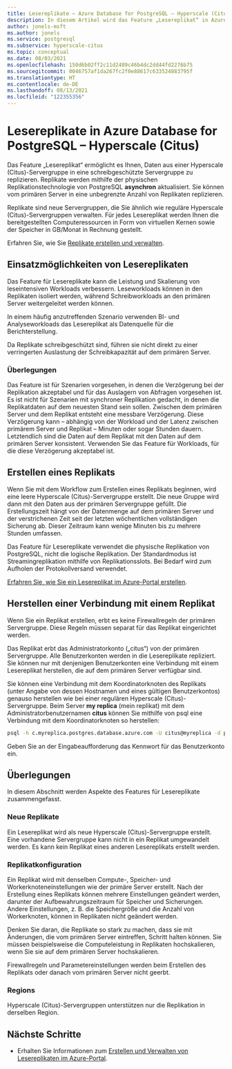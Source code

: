 ```yaml
---
title: Lesereplikate – Azure Database for PostgreSQL – Hyperscale (Citus)
description: In diesem Artikel wird das Feature „Lesereplikat“ in Azure Database for PostgreSQL – Hyperscale (Citus) beschrieben.
author: jonels-msft
ms.author: jonels
ms.service: postgresql
ms.subservice: hyperscale-citus
ms.topic: conceptual
ms.date: 08/03/2021
ms.openlocfilehash: 150d6b02ff2c11d2489c46b4dc2dd44fd2276b75
ms.sourcegitcommit: 0046757af1da267fc2f0e88617c633524883795f
ms.translationtype: HT
ms.contentlocale: de-DE
ms.lasthandoff: 08/13/2021
ms.locfileid: "122355356"
---
```

# <a name="read-replicas-in-azure-database-for-postgresql---hyperscale-citus"></a>Lesereplikate in Azure Database for PostgreSQL – Hyperscale (Citus)

Das Feature „Lesereplikat“ ermöglicht es Ihnen, Daten aus einer Hyperscale (Citus)-Servergruppe in eine schreibgeschützte Servergruppe zu replizieren. Replikate werden mithilfe der physischen Replikationstechnologie von PostgreSQL **asynchron** aktualisiert. Sie können vom primären Server in eine unbegrenzte Anzahl von Replikaten replizieren.

Replikate sind neue Servergruppen, die Sie ähnlich wie reguläre Hyperscale (Citus)-Servergruppen verwalten. Für jedes Lesereplikat werden Ihnen die bereitgestellten Computeressourcen in Form von virtuellen Kernen sowie der Speicher in GB/Monat in Rechnung gestellt.

Erfahren Sie, wie Sie [Replikate erstellen und verwalten](howto-hyperscale-read-replicas-portal.md).

## <a name="when-to-use-a-read-replica"></a>Einsatzmöglichkeiten von Lesereplikaten

Das Feature für Lesereplikate kann die Leistung und Skalierung von leseintensiven Workloads verbessern. Leseworkloads können in den Replikaten isoliert werden, während Schreibworkloads an den primären Server weitergeleitet werden können.

In einem häufig anzutreffenden Szenario verwenden BI- und Analyseworkloads das Lesereplikat als Datenquelle für die Berichterstellung.

Da Replikate schreibgeschützt sind, führen sie nicht direkt zu einer verringerten Auslastung der Schreibkapazität auf dem primären Server.

### <a name="considerations"></a>Überlegungen

Das Feature ist für Szenarien vorgesehen, in denen die Verzögerung bei der Replikation akzeptabel und für das Auslagern von Abfragen vorgesehen ist. Es ist nicht für Szenarien mit synchroner Replikation gedacht, in denen die Replikatdaten auf dem neuesten Stand sein sollen. Zwischen dem primären Server und dem Replikat entsteht eine messbare Verzögerung. Diese Verzögerung kann – abhängig von der Workload und der Latenz zwischen primärem Server und Replikat – Minuten oder sogar Stunden dauern.  Letztendlich sind die Daten auf dem Replikat mit den Daten auf dem primären Server konsistent. Verwenden Sie das Feature für Workloads, für die diese Verzögerung akzeptabel ist. 

## <a name="create-a-replica"></a>Erstellen eines Replikats

Wenn Sie mit dem Workflow zum Erstellen eines Replikats beginnen, wird eine leere Hyperscale (Citus)-Servergruppe erstellt. Die neue Gruppe wird dann mit den Daten aus der primären Servergruppe gefüllt. Die Erstellungszeit hängt von der Datenmenge auf dem primären Server und der verstrichenen Zeit seit der letzten wöchentlichen vollständigen Sicherung ab. Dieser Zeitraum kann wenige Minuten bis zu mehrere Stunden umfassen.

Das Feature für Lesereplikate verwendet die physische Replikation von PostgreSQL, nicht die logische Replikation. Der Standardmodus ist Streamingreplikation mithilfe von Replikationsslots.
Bei Bedarf wird zum Aufholen der Protokollversand verwendet.

[Erfahren Sie, wie Sie ein Lesereplikat im Azure-Portal erstellen](howto-hyperscale-read-replicas-portal.md).

## <a name="connect-to-a-replica"></a>Herstellen einer Verbindung mit einem Replikat

Wenn Sie ein Replikat erstellen, erbt es keine Firewallregeln der primären Servergruppe. Diese Regeln müssen separat für das Replikat eingerichtet werden.

Das Replikat erbt das Administratorkonto („citus“) von der primären Servergruppe.
Alle Benutzerkonten werden in die Lesereplikate repliziert. Sie können nur mit denjenigen Benutzerkonten eine Verbindung mit einem Lesereplikat herstellen, die auf dem primären Server verfügbar sind.

Sie können eine Verbindung mit dem Koordinatorknoten des Replikats (unter Angabe von dessen Hostnamen und eines gültigen Benutzerkontos) genauso herstellen wie bei einer regulären Hyperscale (Citus)-Servergruppe.
Beim Server **my replica** (mein replikat) mit dem Administratorbenutzernamen **citus** können Sie mithilfe von psql eine Verbindung mit dem Koordinatorknoten so herstellen:

```bash
psql -h c.myreplica.postgres.database.azure.com -U citus@myreplica -d postgres
```

Geben Sie an der Eingabeaufforderung das Kennwort für das Benutzerkonto ein.

## <a name="considerations"></a>Überlegungen

In diesem Abschnitt werden Aspekte des Features für Lesereplikate zusammengefasst.

### <a name="new-replicas"></a>Neue Replikate

Ein Lesereplikat wird als neue Hyperscale (Citus)-Servergruppe erstellt. Eine vorhandene Servergruppe kann nicht in ein Replikat umgewandelt werden. Es kann kein Replikat eines anderen Lesereplikats erstellt werden.

### <a name="replica-configuration"></a>Replikatkonfiguration

Ein Replikat wird mit denselben Compute-, Speicher- und Workerknoteneinstellungen wie der primäre Server erstellt. Nach der Erstellung eines Replikats können mehrere Einstellungen geändert werden, darunter der Aufbewahrungszeitraum für Speicher und Sicherungen. Andere Einstellungen, z. B. die Speichergröße und die Anzahl von Workerknoten, können in Replikaten nicht geändert werden.

Denken Sie daran, die Replikate so stark zu machen, dass sie mit Änderungen, die vom primären Server eintreffen, Schritt halten können. Sie müssen beispielsweise die Computeleistung in Replikaten hochskalieren, wenn Sie sie auf dem primären Server hochskalieren.

Firewallregeln und Parametereinstellungen werden beim Erstellen des Replikats oder danach vom primären Server nicht geerbt.

### <a name="regions"></a>Regions

Hyperscale (Citus)-Servergruppen unterstützen nur die Replikation in derselben Region.

## <a name="next-steps"></a>Nächste Schritte

* Erhalten Sie Informationen zum [Erstellen und Verwalten von Lesereplikaten im Azure-Portal](howto-hyperscale-read-replicas-portal.md).
